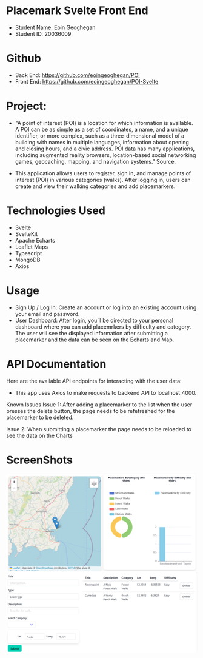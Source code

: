 
# Placemark Svelte Front End 
- Student Name: Eoin Geoghegan
- Student ID: 20036009

# Github

- Back End: https://github.com/eoingeoghegan/POI 
- Front End: https://github.com/eoingeoghegan/POI-Svelte


# Project:
- "A point of interest (POI) is a location for which information is available. A POI can be as simple as a set of coordinates, a name, and a unique identifier, or more complex, such as a three-dimensional model of a building with names in multiple languages, information about opening and closing hours, and a civic address. POI data has many applications, including augmented reality browsers, location-based social networking games, geocaching, mapping, and navigation systems." Source.

- This application allows users to register, sign in, and manage points of interest (POI) in various categories (walks). After logging in, users can create and view their walking categories and add placemarkers. 

# Technologies Used
- Svelte
- SvelteKit
- Apache Echarts
- Leaflet Maps
- Typescript
- MongoDB
- Axios


# Usage
- Sign Up / Log In: Create an account or log into an existing account using your email and password.
- User Dashboard: After login, you’ll be directed to your personal dashboard where you can add placemrkers by difficulty and category. The user will see the displayed information after submitting a placemarker and the data can be seen on the Echarts and Map.


# API Documentation
Here are the available API endpoints for interacting with the user data:

- This app uses Axios to  make requests to backend API to localhost:4000.

Known Issues
Issue 1: After adding a placemarker to the list when the user presses the delete button, the page needs to be refefreshed for the placemarker to be deleted.

Issue 2: When submitting a placemarker the page needs to be reloaded to see the data on the Charts

# ScreenShots

![Dashboard Screenshot](static/map+chart.png) 
![Dashboard Screenshot](static/form.png)




